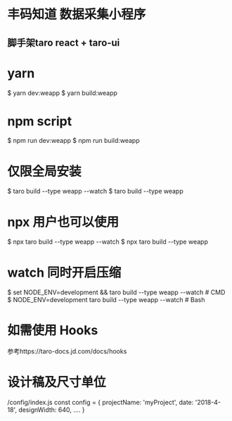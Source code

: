 # 丰码知道 数据采集小程序

##  脚手架taro react + taro-ui

# yarn
$ yarn dev:weapp
$ yarn build:weapp

# npm script
$ npm run dev:weapp
$ npm run build:weapp

# 仅限全局安装
$ taro build --type weapp --watch
$ taro build --type weapp

# npx 用户也可以使用
$ npx taro build --type weapp --watch
$ npx taro build --type weapp

# watch 同时开启压缩
$ set NODE_ENV=development && taro build --type weapp --watch # CMD
$ NODE_ENV=development taro build --type weapp --watch # Bash

# 如需使用 Hooks 
参考https://taro-docs.jd.com/docs/hooks

# 设计稿及尺寸单位
/config/index.js
const config = {
  projectName: 'myProject',
  date: '2018-4-18',
  designWidth: 640,
  ....
}